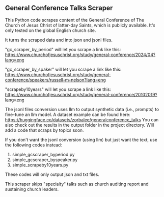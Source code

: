 ## General Conference Talks Scraper 

This Python code scrapes content of the General Conference of The Church of Jesus Christ of latter-day Saints, which is publicly available. It's only tested on the global English church site. 

It turns the scraped data and into json and jsonl files. 

"gc_scraper_by_period" will let you scrape a link like this: https://www.churchofjesuschrist.org/study/general-conference/2024/04?lang=eng

"gc_scraper_by_spaker" will let you scrape a link like this: https://www.churchofjesuschrist.org/study/general-conference/speakers/russell-m-nelson?lang=eng

"scrapeby10years" will let you scrape a link like this: https://www.churchofjesuschrist.org/study/general-conference/20102019?lang=eng

The jsonl files conversion uses llm to output synthetic data (i.e., prompts) to fine-tune an llm model. A dataset example can be found here: https://huggingface.co/datasets/zorbalee/generalconference_talks You can also check out the results in the output folder in the project directory. Will add a code that scraps by topics soon. 

If you don't want the jsonl conversion (using llm) but just want the text, use the following codes instead:

1. simple_gcscraper_byperiod.py
2. simple_gcscraper_byspeaker.py
3. simple_scrapeby10years.py

These codes will only output json and txt files. 

This scraper skips "specialty" talks such as church auditing report and sustaining church leaders.
